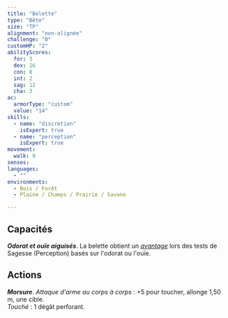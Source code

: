 ```yaml
---
title: "Belette"
type: "Bête"
size: "TP"
alignment: "non-alignée"
challenge: "0"
customHP: "2"
abilityScores:
  for: 3
  dex: 16
  con: 8
  int: 2
  sag: 12
  cha: 3
ac:
  armorType: "custom"
  value: "14"
skills:
  - name: "discretion"
    isExpert: true
  - name: "perception"
    isExpert: true
movement:
  walk: 9
senses:
languages:
  - ""
environments:
  - Bois / Forêt
  - Plaine / Champs / Prairie / Savane

---
```

## Capacités
_**Odorat et ouïe aiguisés**_. La belette obtient un [_avantage_](/utiliser-les-caracteristiques/#avantage-et-desavantage) lors des tests de Sagesse (Perception) basés sur l'odorat ou l'ouïe.

## Actions
_**Morsure**_. _Attaque d'arme au corps à corps_ : +5 pour toucher, allonge 1,50 m, une cible.  
_Touché_ : 1 dégât perforant.

